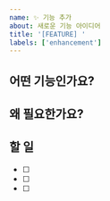 ```yaml
---
name: ✨ 기능 추가
about: 새로운 기능 아이디어
title: '[FEATURE] '
labels: ['enhancement']
---
```


## 어떤 기능인가요?


## 왜 필요한가요?


## 할 일
- [ ] 
- [ ] 
- [ ]
